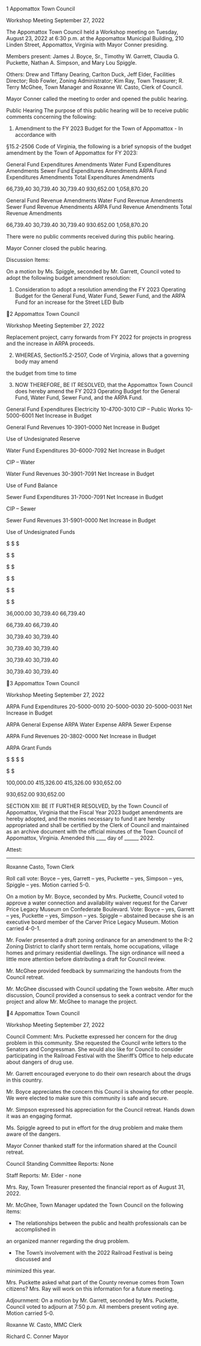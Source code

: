 1  Appomattox Town Council

Workshop Meeting
September 27, 2022

The Appomattox Town Council held a Workshop meeting on Tuesday, August 23, 2022 at 6:30
p.m. at the Appomattox Municipal Building, 210 Linden Street, Appomattox, Virginia with
Mayor Conner presiding.

Members present: James J. Boyce, Sr., Timothy W. Garrett, Claudia G. Puckette, Nathan A.
Simpson, and Mary Lou Spiggle.

Others:  Drew and Tiffany Dearing, Carlton Duck, Jeff Elder, Facilities Director; Rob Fowler,
Zoning Administrator; Kim Ray, Town Treasurer; R. Terry McGhee, Town Manager and
Roxanne W. Casto, Clerk of Council.

Mayor Conner called the meeting to order and opened the public hearing.

Public Hearing
The purpose of this public hearing will be to receive public comments concerning the following:

1.  Amendment to the FY 2023 Budget for the Town of Appomattox - In accordance with

§15.2-2506 Code of Virginia, the following is a brief synopsis of the budget amendment by
the Town of Appomattox for FY 2023:

General Fund Expenditures Amendments
Water Fund Expenditures Amendments
Sewer Fund Expenditures Amendments
ARPA Fund Expenditures Amendments
Total Expenditures Amendments

66,739,40
30,739.40
30,739.40
930,652.00
1,058,870.20

General Fund Revenue Amendments
Water Fund Revenue Amendments
Sewer Fund Revenue Amendments
ARPA Fund Revenue Amendments
Total Revenue Amendments

66,739.40
 30,739.40
30,739.40
930.652.00
   1,058,870.20

There were no public comments received during this public hearing.

Mayor Conner closed the public hearing.

Discussion Items:

On a motion by Ms. Spiggle, seconded by Mr. Garrett, Council voted to adopt the following
budget amendment resolution:

1.  Consideration to adopt a resolution amending the FY 2023 Operating Budget for the General
Fund, Water Fund, Sewer Fund, and the ARPA Fund for an increase for the Street LED Bulb

2  Appomattox Town Council

Workshop Meeting
September 27, 2022

Replacement project, carry forwards from FY 2022 for projects in progress and the increase
in ARPA proceeds.

2.  WHEREAS, Section15.2-2507, Code of Virginia, allows that a governing body may amend

the budget from time to time

3.   NOW THEREFORE, BE IT RESOLVED, that the Appomattox Town Council does hereby
amend the FY 2023 Operating Budget for the General Fund, Water Fund, Sewer Fund, and
the ARPA Fund.

General Fund Expenditures
Electricity
10-4700-3010
CIP – Public Works
10-5000-6001
Net Increase in Budget

General Fund Revenues
10-3901-0000
Net Increase in Budget

Use of Undesignated Reserve

Water Fund Expenditures
30-6000-7092
Net Increase in Budget

CIP – Water

Water Fund Revenues
30-3901-7091
Net Increase in Budget

Use of Fund Balance

Sewer Fund Expenditures
31-7000-7091
Net Increase in Budget

CIP – Sewer

Sewer Fund Revenues
31-5901-0000
Net Increase in Budget

Use of Undesignated Funds

$
$
$

$
$

$
$

$
$

$
$

$
$

36,000.00
30,739.40
66,739.40

66,739.40
66,739.40

30,739.40
30,739.40

30,739.40
30,739.40

30,739.40
30,739.40

30,739.40
30,739.40

3  Appomattox Town Council

Workshop Meeting
September 27, 2022

ARPA Fund Expenditures
20-5000-0010
20-5000-0030
20-5000-0031
Net Increase in Budget

ARPA General Expense
ARPA Water Expense
ARPA Sewer Expense

ARPA Fund Revenues
20-3802-0000
Net Increase in Budget

ARPA Grant Funds

$
$
$
$

$
$

100,000.00
415,326.00
415,326.00
930,652.00

930,652.00
930,652.00

SECTION XIII:  BE IT FURTHER RESOLVED, by the Town Council of Appomattox,
Virginia that the Fiscal Year 2023 budget amendments are hereby adopted, and the monies
necessary to fund it are hereby appropriated and shall be certified by the Clerk of Council
and maintained as an archive document with the official minutes of the Town Council of
Appomattox, Virginia.
Amended this ____ day of ______ 2022.

Attest:
_____________________________________
Roxanne Casto, Town Clerk

Roll call vote:  Boyce – yes, Garrett – yes, Puckette – yes, Simpson – yes, Spiggle – yes.
Motion carried 5-0.

On a motion by Mr. Boyce, seconded by Mrs. Puckette, Council voted to approve a water
connection and availability waiver request for the Carver Price Legacy Museum on
Confederate Boulevard.  Vote:  Boyce – yes, Garrett – yes, Puckette – yes, Simpson – yes.
Spiggle – abstained because she is an executive board member of the Carver Price Legacy
Museum.  Motion carried 4-0-1.

Mr. Fowler presented a draft zoning ordinance for an amendment to the R-2 Zoning District
to clarify short term rentals, home occupations, village homes and primary residential
dwellings.  The sign ordinance will need a little more attention before distributing a draft for
Council review.

Mr. McGhee provided feedback by summarizing the handouts from the Council retreat.

Mr. McGhee discussed with Council updating the Town website.  After much discussion,
Council provided a consensus to seek a contract vendor for the project and allow Mr.
McGhee to manage the project.

4  Appomattox Town Council

Workshop Meeting
September 27, 2022

Council Comment:
Mrs. Puckette expressed her concern for the drug problem in this community.  She requested the
Council write letters to the Senators and Congressman.  She would also like for Council to
consider participating in the Railroad Festival with the Sheriff’s Office to help educate about
dangers of drug use.

Mr. Garrett encouraged everyone to do their own research about the drugs in this country.

Mr. Boyce appreciates the concern this Council is showing for other people.  We were elected to
make sure this community is safe and secure.

Mr. Simpson expressed his appreciation for the Council retreat.  Hands down it was an engaging
format.

Ms. Spiggle agreed to put in effort for the drug problem and make them aware of the dangers.

Mayor Conner thanked staff for the information shared at the Council retreat.

Council Standing Committee Reports:
None

Staff Reports:
Mr. Elder - none

Mrs. Ray, Town Treasurer presented the financial report as of August 31, 2022.

Mr. McGhee, Town Manager updated the Town Council on the following items:

-  The relationships between the public and health professionals can be accomplished in

an organized manner regarding the drug problem.

-  The Town’s involvement with the 2022 Railroad Festival is being discussed and

minimized this year.

Mrs. Puckette asked what part of the County revenue comes from Town citizens?  Mrs. Ray will
work on this information for a future meeting.

Adjournment:
On a motion by Mr. Garrett, seconded by Mrs. Puckette, Council voted to adjourn at 7:50 p.m.
All members present voting aye.  Motion carried 5-0.

Roxanne W. Casto, MMC
Clerk

Richard C. Conner
Mayor

